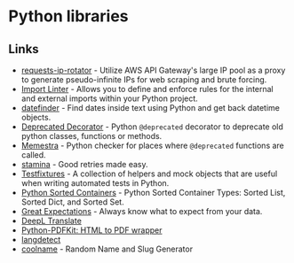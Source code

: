 # Python libraries

## Links

- [requests-ip-rotator](https://github.com/Ge0rg3/requests-ip-rotator) - Utilize AWS API Gateway's large IP pool as a proxy to generate pseudo-infinite IPs for web scraping and brute forcing.
- [Import Linter](https://github.com/seddonym/import-linter) - Allows you to define and enforce rules for the internal and external imports within your Python project.
- [datefinder](https://github.com/akoumjian/datefinder) - Find dates inside text using Python and get back datetime objects.
- [Deprecated Decorator](https://github.com/tantale/deprecated) - Python `@deprecated` decorator to deprecate old python classes, functions or methods.
- [Memestra](https://github.com/QuantStack/memestra) - Python checker for places where `@deprecated` functions are called.
- [stamina](https://github.com/hynek/stamina) - Good retries made easy.
- [Testfixtures](https://github.com/simplistix/testfixtures) - A collection of helpers and mock objects that are useful when writing automated tests in Python.
- [Python Sorted Containers](https://github.com/grantjenks/python-sortedcontainers) - Python Sorted Container Types: Sorted List, Sorted Dict, and Sorted Set.
- [Great Expectations](https://github.com/great-expectations/great_expectations) - Always know what to expect from your data.
- [DeepL Translate](https://github.com/ptrstn/deepl-translate)
- [Python-PDFKit: HTML to PDF wrapper](https://github.com/JazzCore/python-pdfkit)
- [langdetect](https://github.com/Mimino666/langdetect)
- [coolname](https://pypi.org/project/coolname/) - Random Name and Slug Generator